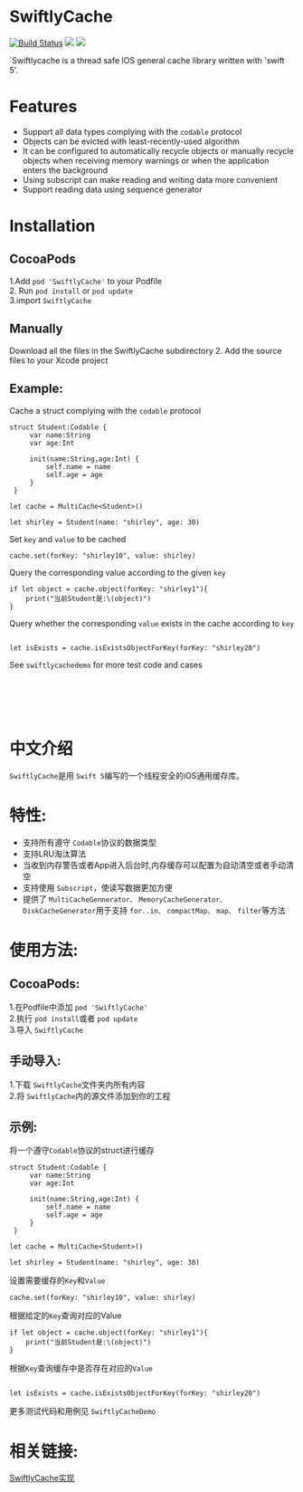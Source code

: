 # SwiftlyCache

[![Build Status](https://travis-ci.org/hlc0000/SwiftlyCache.svg?branch=master)](https://travis-ci.org/hlc0000/SwiftlyCache)
![](https://img.shields.io/cocoapods/p/SwiftlyCache.svg?style=flat)
![](https://img.shields.io/cocoapods/v/SwiftlyCache.svg?style=flat)

`Swiftlycache is a thread safe IOS general cache library written with 'swift 5'.

Features
===============

- Support all data types complying with the `codable` protocol
- Objects can be evicted with least-recently-used algorithm
- It can be configured to automatically recycle objects or manually recycle objects when receiving memory warnings or when the application enters the background
- Using subscript can make reading and writing data more convenient
- Support reading data using sequence generator

Installation
==============
CocoaPods
-------------------------------
1.Add `pod 'SwiftlyCache'` to your Podfile  
2. Run `pod install` or `pod update`  
3.import `SwiftlyCache`

Manually
-------------------------------
Download all the files in the SwiftlyCache subdirectory
2. Add the source files to your Xcode project  

Example:
-------------------------------
Cache a struct complying with the  `codable` protocol

```
struct Student:Codable {
     var name:String
     var age:Int
     
     init(name:String,age:Int) {
         self.name = name
         self.age = age
     }
 }
 ```
 ```
 let cache = MultiCache<Student>()
 
 let shirley = Student(name: "shirley", age: 30)
 
```
 
Set `key` and `value` to be cached
 
 ```
 cache.set(forKey: "shirley10", value: shirley)
 
``` 

Query the corresponding value according to the given `key`

```
if let object = cache.object(forKey: "shirley1"){
    print("当前Student是:\(object)")
}
```

Query whether the corresponding `value` exists in the cache according to `key`

```

let isExists = cache.isExistsObjectForKey(forKey: "shirley20")

```
See `swiftlycachedemo` for more test code and cases

<br/><br/>
---

中文介绍
============================

 `SwiftlyCache`是用 `Swift 5`编写的一个线程安全的iOS通用缓存库。

特性:
==============

-  支持所有遵守 `Codable`协议的数据类型
-  支持LRU淘汰算法
-  当收到内存警告或者App进入后台时,内存缓存可以配置为自动清空或者手动清空
-  支持使用 `Subscript`，使读写数据更加方便
-  提供了 `MultiCacheGennerator、` `MemoryCacheGenerator、` `DiskCacheGenerator`用于支持 `for..in、`
   `compactMap、` `map、` `filter`等方法
  
  使用方法:
  =============
  CocoaPods:
  ------------------------------
  1.在Podfile中添加 `pod 'SwiftlyCache'`     
  2.执行 `pod install`或者 `pod update`    
  3.导入  `SwiftlyCache`    
  
  手动导入:
  ------------------------------
  1.下载 `SwiftlyCache`文件夹内所有内容  
  2.将 `SwiftlyCache`内的源文件添加到你的工程  
  
  示例:
  ------------------------------
  将一个遵守`Codable`协议的struct进行缓存
  
 ```
 struct Student:Codable {
      var name:String
      var age:Int
      
      init(name:String,age:Int) {
          self.name = name
          self.age = age
      }
  }
  ```
  ```
  let cache = MultiCache<Student>()
  
  let shirley = Student(name: "shirley", age: 30)
  
 ```
  
  设置需要缓存的`Key`和`Value`
  
  ```
  cache.set(forKey: "shirley10", value: shirley)
  
 ``` 
 
 根据给定的`Key`查询对应的Value
 
 ```
 if let object = cache.object(forKey: "shirley1"){
     print("当前Student是:\(object)")
 }
 ```
 
 根据`Key`查询缓存中是否存在对应的`Value`
 
 ```
 
 let isExists = cache.isExistsObjectForKey(forKey: "shirley20")
 
 ```
 
更多测试代码和用例见  `SwiftlyCacheDemo`

相关链接:
==============
[SwiftlyCache实现](https://juejin.im/post/5e7084886fb9a07c7b784f7f)
  

  
  
  


